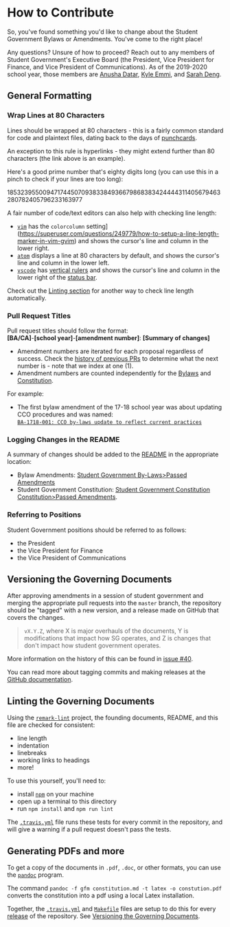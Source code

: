 # How to Contribute

So, you've found something you'd like to change about the Student Government Bylaws or Amendments. You've come to the right place!

Any questions? Unsure of how to proceed? Reach out to any members of Student Government's Executive Board (the President, Vice President for Finance, and Vice President of Communications).
As of the 2019-2020 school year, those members are [Anusha Datar](mailto:anusha.datar@students.olin.edu), [Kyle Emmi](mailto:kyle.emmi@students.olin.edu), and [Sarah Deng](mailto:sarah.deng@students.olin.edu).

## General Formatting

### Wrap Lines at 80 Characters

Lines should be wrapped at 80 characters - this is a fairly common standard for
code and plaintext files, dating back to the days of [punchcards](https://softwareengineering.stackexchange.com/questions/148677/why-is-80-characters-the-standard-limit-for-code-width#148678).

An exception to this rule is hyperlinks - they might extend further than 80
characters (the link above is an example).

Here's a good prime number that's eighty digits long (you can use this in a
pinch to check if your lines are too long):

18532395500947174450709383384936679868383424444311405679463280782405796233163977

A fair number of code/text editors can also help with checking line length:
- [`vim`](https://www.vim.org/) has the `colorcolumn` setting](https://superuser.com/questions/249779/how-to-setup-a-line-length-marker-in-vim-gvim)
  and shows the cursor's line and column in the lower right.
- [`atom`](https://atom.io/) displays a line at 80 characters by default, and
  shows the cursor's line and column in the lower left.
- [`vscode`](https://code.visualstudio.com/) has [vertical rulers](https://stackoverflow.com/questions/29968499/vertical-rulers-in-visual-studio-code)
  and shows the cursor's line and column in the lower right of the [status bar](https://code.visualstudio.com/docs/getstarted/userinterface#_basic-layout).

Check out the [Linting section](#linting-the-governing-docs) for another way to
check line length automatically.

### Pull Request Titles

Pull request titles should follow the format:  
**[BA/CA]**-**[school year]**-**[amendment number]**: **[Summary of changes]**

- Amendment numbers are iterated for each proposal regardless of success. Check the [history of previous PRs](https://github.com/olin/studentgovernment/pulls?q=is%3Apr) to determine what the next number is - note that we index at one (1).
- Amendment numbers are counted independently for the [Bylaws](bylaws.md) and [Constitution](constitution.md).

For example:

- The first bylaw amendment of the 17-18 school year was about updating CCO procedures and was named:  
  [`BA-1718-001: CCO by-laws update to reflect current practices`](https://github.com/olin/studentgovernment/pull/30)

### Logging Changes in the README

A summary of changes should be added to the [README](README.md) in the appropriate location:
- Bylaw Amendments: [Student Government By-Laws>Passed Amendments](https://github.com/olin/studentgovernment#passed-amendments)
- Student Government Constitution: [Student Government Constitution Constitution>Passed Amendments](https://github.com/olin/studentgovernment#student-government-constitution).

### Referring to Positions

Student Government positions should be referred to as follows:

- the President
- the Vice President for Finance
- the Vice President of Communications

## Versioning the Governing Documents

After approving amendments in a session of student government and merging the appropriate pull requests into the `master` branch, the repository should be "tagged" with a new version, and a release made on GitHub that covers the changes.

> `vX.Y.Z`, where X is major overhauls of the documents, Y is modifications that
> impact how SG operates, and Z is changes that don't impact how student
> government operates.

More information on the history of this can be found in [issue #40](https://github.com/olin/studentgovernment/issues/40).

You can read more about tagging commits and making releases at the [GitHub documentation](https://help.github.com/en/articles/creating-releases).

## Linting the Governing Documents

Using the [`remark-lint`](https://github.com/remarkjs/remark-lint) project, the
founding documents, README, and this file are checked for consistent:
- line length
- indentation
- linebreaks
- working links to headings
- more!

To use this yourself, you'll need to:
- install [`npm`](https://www.npmjs.com/get-npm) on your machine
- open up a terminal to this directory
- run `npm install` and `npm run lint`

The [`.travis.yml`](.travis.yml) file runs these tests for every commit in the
repository, and will give a warning if a pull request doesn't pass the tests.

## Generating PDFs and more

To get a copy of the documents in `.pdf`, `.doc`, or other formats, you can use
the [`pandoc`](https://pandoc.org/) program.

The command `pandoc -f gfm constitution.md -t latex -o constution.pdf` converts
the constitution into a pdf using a local Latex installation.

Together, the [`.travis.yml`](.travis.yml) and [`Makefile`](Makefile) files
are setup to do this for every [release](https://github.com/olin/studentgovernment/releases)
of the repository. See [Versioning the Governing Documents](#versioning-the-governing-documents).
